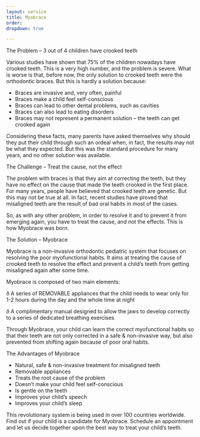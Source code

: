 ```yaml
---
layout: service
title: Myobrace
order:
dropdown: true

---
```



The Problem – 3 out of 4 children have crooked teeth

Various studies have shown that 75% of the children nowadays have crooked teeth. This is a very high number, and the problem is severe. What is worse is that, before now, the only solution to crooked teeth were the orthodontic braces. But this is hardly a solution because:

* Braces are invasive and, very often, painful
* Braces make a child feel self-conscious
* Braces can lead to other dental problems, such as cavities
* Braces can also lead to eating disorders
* Braces may not represent a permanent solution – the teeth can get crooked again

Considering these facts, many parents have asked themselves why should they put their child through such an ordeal when, in fact, the results may not be what they expected. But this was the standard procedure for many years, and no other solution was available.

The Challenge – Treat the cause, not the effect

The problem with braces is that they aim at correcting the teeth, but they have no effect on the cause that made the teeth crooked in the first place. For many years, people have believed that crooked teeth are genetic. But this may not be true at all. In fact, recent studies have proved that misaligned teeth are the result of bad oral habits in most of the cases.

So, as with any other problem, in order to resolve it and to prevent it from emerging again, you have to treat the cause, and not the effects. This is how Myobrace was born.

The Solution – Myobrace

Myobrace is a non-invasive orthodontic pediatric system that focuses on resolving the poor myofunctional habits. It aims at treating the cause of crooked teeth to resolve the effect and prevent a child’s teeth from getting misaligned again after some time.

Myobrace is composed of two main elements:

ð  A series of REMOVABLE appliances that the child needs to wear only for 1-2 hours during the day and the whole time at night

ð  A complimentary manual designed to allow the jaws to develop correctly to a series of dedicated breathing exercises

Through Myobrace, your child can learn the correct myofunctional habits so that their teeth are not only corrected in a safe & non-invasive way, but also prevented from shifting again because of poor oral habits.

The Advantages of Myobrace

* Natural, safe & non-invasive treatment for misaligned teeth
* Removable appliances
* Treats the root cause of the problem
* Doesn’t make your child feel self-conscious
* Is gentle on the teeth
* Improves your child’s speech
* Improves your child’s sleep

This revolutionary system is being used in over 100 countries worldwide. Find out if your child is a candidate for Myobrace. Schedule an appointment and let us decide together upon the best way to treat your child’s teeth.
